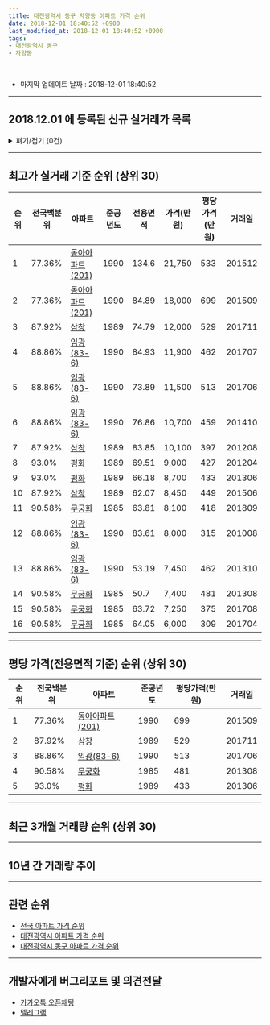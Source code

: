 ```yaml
---
title: 대전광역시 동구 자양동 아파트 가격 순위
date: 2018-12-01 18:40:52 +0900
last_modified_at: 2018-12-01 18:40:52 +0900
tags:
- 대전광역시 동구
- 자양동

---
```


* 마지막 업데이트 날짜 : 2018-12-01 18:40:52

---

## 2018.12.01 에 등록된 신규 실거래가 목록

<details>
<summary>펴기/접기 (0건)</summary>
<div markdown="1">

|아파트|전국백분위|준공년도|전용면적|가격(만원)|평당가격(만원)|거래일|
|---|---|---|---|---|---|---|
|없음|||||||


</div>
</details>

---

## 최고가 실거래 기준 순위 (상위 30)


|순위|전국백분위|아파트|준공년도|전용면적|가격(만원)|평당가격(만원)|거래일|
|---|---|---|---|---|---|---|---|
|1|77.36%|[동아아파트(201)](https://search.naver.com/search.naver?query=%EB%8C%80%EC%A0%84%EA%B4%91%EC%97%AD%EC%8B%9C+%EB%8F%99%EA%B5%AC+%EC%9E%90%EC%96%91%EB%8F%99+%EB%8F%99%EC%95%84%EC%95%84%ED%8C%8C%ED%8A%B8%28201%29)|1990|134.6|21,750|533|201512|
|2|77.36%|[동아아파트(201)](https://search.naver.com/search.naver?query=%EB%8C%80%EC%A0%84%EA%B4%91%EC%97%AD%EC%8B%9C+%EB%8F%99%EA%B5%AC+%EC%9E%90%EC%96%91%EB%8F%99+%EB%8F%99%EC%95%84%EC%95%84%ED%8C%8C%ED%8A%B8%28201%29)|1990|84.89|18,000|699|201509|
|3|87.92%|[삼창](https://search.naver.com/search.naver?query=%EB%8C%80%EC%A0%84%EA%B4%91%EC%97%AD%EC%8B%9C+%EB%8F%99%EA%B5%AC+%EC%9E%90%EC%96%91%EB%8F%99+%EC%82%BC%EC%B0%BD)|1989|74.79|12,000|529|201711|
|4|88.86%|[임광(83-6)](https://search.naver.com/search.naver?query=%EB%8C%80%EC%A0%84%EA%B4%91%EC%97%AD%EC%8B%9C+%EB%8F%99%EA%B5%AC+%EC%9E%90%EC%96%91%EB%8F%99+%EC%9E%84%EA%B4%91%2883-6%29)|1990|84.93|11,900|462|201707|
|5|88.86%|[임광(83-6)](https://search.naver.com/search.naver?query=%EB%8C%80%EC%A0%84%EA%B4%91%EC%97%AD%EC%8B%9C+%EB%8F%99%EA%B5%AC+%EC%9E%90%EC%96%91%EB%8F%99+%EC%9E%84%EA%B4%91%2883-6%29)|1990|73.89|11,500|513|201706|
|6|88.86%|[임광(83-6)](https://search.naver.com/search.naver?query=%EB%8C%80%EC%A0%84%EA%B4%91%EC%97%AD%EC%8B%9C+%EB%8F%99%EA%B5%AC+%EC%9E%90%EC%96%91%EB%8F%99+%EC%9E%84%EA%B4%91%2883-6%29)|1990|76.86|10,700|459|201410|
|7|87.92%|[삼창](https://search.naver.com/search.naver?query=%EB%8C%80%EC%A0%84%EA%B4%91%EC%97%AD%EC%8B%9C+%EB%8F%99%EA%B5%AC+%EC%9E%90%EC%96%91%EB%8F%99+%EC%82%BC%EC%B0%BD)|1989|83.85|10,100|397|201208|
|8|93.0%|[평화](https://search.naver.com/search.naver?query=%EB%8C%80%EC%A0%84%EA%B4%91%EC%97%AD%EC%8B%9C+%EB%8F%99%EA%B5%AC+%EC%9E%90%EC%96%91%EB%8F%99+%ED%8F%89%ED%99%94)|1989|69.51|9,000|427|201204|
|9|93.0%|[평화](https://search.naver.com/search.naver?query=%EB%8C%80%EC%A0%84%EA%B4%91%EC%97%AD%EC%8B%9C+%EB%8F%99%EA%B5%AC+%EC%9E%90%EC%96%91%EB%8F%99+%ED%8F%89%ED%99%94)|1989|66.18|8,700|433|201306|
|10|87.92%|[삼창](https://search.naver.com/search.naver?query=%EB%8C%80%EC%A0%84%EA%B4%91%EC%97%AD%EC%8B%9C+%EB%8F%99%EA%B5%AC+%EC%9E%90%EC%96%91%EB%8F%99+%EC%82%BC%EC%B0%BD)|1989|62.07|8,450|449|201506|
|11|90.58%|[무궁화](https://search.naver.com/search.naver?query=%EB%8C%80%EC%A0%84%EA%B4%91%EC%97%AD%EC%8B%9C+%EB%8F%99%EA%B5%AC+%EC%9E%90%EC%96%91%EB%8F%99+%EB%AC%B4%EA%B6%81%ED%99%94)|1985|63.81|8,100|418|201809|
|12|88.86%|[임광(83-6)](https://search.naver.com/search.naver?query=%EB%8C%80%EC%A0%84%EA%B4%91%EC%97%AD%EC%8B%9C+%EB%8F%99%EA%B5%AC+%EC%9E%90%EC%96%91%EB%8F%99+%EC%9E%84%EA%B4%91%2883-6%29)|1990|83.61|8,000|315|201008|
|13|88.86%|[임광(83-6)](https://search.naver.com/search.naver?query=%EB%8C%80%EC%A0%84%EA%B4%91%EC%97%AD%EC%8B%9C+%EB%8F%99%EA%B5%AC+%EC%9E%90%EC%96%91%EB%8F%99+%EC%9E%84%EA%B4%91%2883-6%29)|1990|53.19|7,450|462|201310|
|14|90.58%|[무궁화](https://search.naver.com/search.naver?query=%EB%8C%80%EC%A0%84%EA%B4%91%EC%97%AD%EC%8B%9C+%EB%8F%99%EA%B5%AC+%EC%9E%90%EC%96%91%EB%8F%99+%EB%AC%B4%EA%B6%81%ED%99%94)|1985|50.7|7,400|481|201308|
|15|90.58%|[무궁화](https://search.naver.com/search.naver?query=%EB%8C%80%EC%A0%84%EA%B4%91%EC%97%AD%EC%8B%9C+%EB%8F%99%EA%B5%AC+%EC%9E%90%EC%96%91%EB%8F%99+%EB%AC%B4%EA%B6%81%ED%99%94)|1985|63.72|7,250|375|201708|
|16|90.58%|[무궁화](https://search.naver.com/search.naver?query=%EB%8C%80%EC%A0%84%EA%B4%91%EC%97%AD%EC%8B%9C+%EB%8F%99%EA%B5%AC+%EC%9E%90%EC%96%91%EB%8F%99+%EB%AC%B4%EA%B6%81%ED%99%94)|1985|64.05|6,000|309|201704|


---

## 평당 가격(전용면적 기준) 순위 (상위 30)


|순위|전국백분위|아파트|준공년도|평당가격(만원)|거래일|
|---|---|---|---|---|---|
|1|77.36%|[동아아파트(201)](https://search.naver.com/search.naver?query=%EB%8C%80%EC%A0%84%EA%B4%91%EC%97%AD%EC%8B%9C+%EB%8F%99%EA%B5%AC+%EC%9E%90%EC%96%91%EB%8F%99+%EB%8F%99%EC%95%84%EC%95%84%ED%8C%8C%ED%8A%B8%28201%29)|1990|699|201509|
|2|87.92%|[삼창](https://search.naver.com/search.naver?query=%EB%8C%80%EC%A0%84%EA%B4%91%EC%97%AD%EC%8B%9C+%EB%8F%99%EA%B5%AC+%EC%9E%90%EC%96%91%EB%8F%99+%EC%82%BC%EC%B0%BD)|1989|529|201711|
|3|88.86%|[임광(83-6)](https://search.naver.com/search.naver?query=%EB%8C%80%EC%A0%84%EA%B4%91%EC%97%AD%EC%8B%9C+%EB%8F%99%EA%B5%AC+%EC%9E%90%EC%96%91%EB%8F%99+%EC%9E%84%EA%B4%91%2883-6%29)|1990|513|201706|
|4|90.58%|[무궁화](https://search.naver.com/search.naver?query=%EB%8C%80%EC%A0%84%EA%B4%91%EC%97%AD%EC%8B%9C+%EB%8F%99%EA%B5%AC+%EC%9E%90%EC%96%91%EB%8F%99+%EB%AC%B4%EA%B6%81%ED%99%94)|1985|481|201308|
|5|93.0%|[평화](https://search.naver.com/search.naver?query=%EB%8C%80%EC%A0%84%EA%B4%91%EC%97%AD%EC%8B%9C+%EB%8F%99%EA%B5%AC+%EC%9E%90%EC%96%91%EB%8F%99+%ED%8F%89%ED%99%94)|1989|433|201306|


---

## 최근 3개월 거래량 순위 (상위 30)


<div style="width:100%;">
    <canvas id="deal_count_ranking" height="250"></canvas>
</div>


<script>
new Chart(document.getElementById("deal_count_ranking"), {
    type: 'horizontalBar',
    data: {
        labels: ['동아아파트(201)', '무궁화'],
        datasets: [{
            label: '실거래 수',
            data: [1, 1],
            borderColor: "rgba(255, 0, 128, 1)",
            backgroundColor: "rgba(255, 0, 128, 0.5)",
            fill: false,
        }]
    },
    options: {
        responsive: true,
        title: {
            display: true,
            text: '최근 3개월 거래량 순위'
        },
        tooltips: {
            mode: 'index',
            intersect: false,
            callbacks: {
                title: function(tooltipItems, data) {
                    return "실거래 수:";
                },
                label: function(tooltipItem, data) {
                    return data.labels[tooltipItem.index] + ": " + tooltipItem.xLabel;
                }
            }
        },
        hover: {
            mode: 'nearest',
            intersect: true
        },
        scales: {
            xAxes: [{
                display: true,
                scaleLabel: {
                    display: true,
                    labelString: '실거래 수'
                },
                ticks: {
                    suggestedMin: 0,
                }
            }],
            yAxes: [{
                display: true,
                ticks: {
                    autoSkip: false,
                    callback: function(value, index, values) {
                        if (value.length > 15)
                            return value.substr(0, 13) + "...";
                        else
                            return value;
                    }
                },
                scaleLabel: {
                    display: false,
                }
            }]
        }
    }
});

</script>


---

## 10년 간 거래량 추이


<div style="width:100%;">
    <canvas id="deal_progress" height="250"></canvas>
</div>

<script>
new Chart(document.getElementById("deal_progress"), {
    type: 'line',
    data: {
        labels: ['200812','200901','200902','200903','200904','200905','200906','200907','200908','200909','200910','200911','200912','201001','201002','201003','201004','201005','201006','201007','201008','201009','201010','201011','201012','201101','201102','201103','201104','201105','201106','201107','201108','201109','201110','201111','201112','201201','201202','201203','201204','201205','201206','201207','201208','201209','201210','201211','201212','201301','201302','201303','201304','201305','201306','201307','201308','201309','201310','201311','201312','201401','201402','201403','201404','201405','201406','201407','201408','201409','201410','201411','201412','201501','201502','201503','201504','201505','201506','201507','201508','201509','201510','201511','201512','201601','201602','201603','201604','201605','201606','201607','201608','201609','201610','201611','201612','201701','201702','201703','201704','201705','201706','201707','201708','201709','201710','201711','201712','201801','201802','201803','201804','201805','201806','201807','201808','201809','201810','201811','201812'],
        datasets: [{
            label: '실거래 수',
            pointRadius: 1,
            data: [3, 1, 4, 10, 4, 2, 2, 10, 6, 10, 4, 9, 2, 7, 6, 9, 7, 3, 2, 2, 7, 3, 8, 12, 5, 5, 2, 4, 3, 2, 5, 11, 5, 5, 0, 2, 2, 1, 1, 1, 3, 5, 2, 3, 3, 1, 4, 4, 2, 2, 2, 3, 5, 3, 6, 5, 3, 4, 6, 6, 1, 2, 0, 5, 5, 3, 9, 8, 3, 4, 3, 6, 2, 4, 2, 6, 6, 3, 3, 0, 5, 4, 4, 1, 3, 4, 4, 1, 2, 1, 2, 2, 4, 1, 8, 6, 4, 2, 3, 6, 4, 3, 8, 2, 8, 1, 2, 2, 2, 3, 4, 5, 4, 3, 1, 1, 5, 6, 0, 2, 0],
            borderColor: "rgba(255, 201, 14, 1)",
            backgroundColor: "rgba(255, 201, 14, 0.5)",
            fill: true,
        }]
    },
    options: {
        responsive: true,
        title: {
            display: true,
            text: '10년간 거래량 추이'
        },
        tooltips: {
            mode: 'index',
            intersect: false,
        },
        hover: {
            mode: 'nearest',
            intersect: true
        },
        scales: {
            xAxes: [{
                display: true,
                scaleLabel: {
                    display: true,
                    labelString: '년/월'
                }
            }],
            yAxes: [{
                display: true,
                ticks: {
                    suggestedMin: 0,
                },
                scaleLabel: {
                    display: true,
                    labelString: '실거래 수'
                }
            }]
        }
    }
});

</script>


---

## 관련 순위

- [전국 아파트 가격 순위](https://inasie.github.io/apt-ranking/전국)
- [대전광역시 아파트 가격 순위](https://inasie.github.io/apt-ranking/대전광역시)
- [대전광역시 동구 아파트 가격 순위](https://inasie.github.io/apt-ranking/대전광역시-동구)


---

## 개발자에게 버그리포트 및 의견전달

- [카카오톡 오픈채팅](https://open.kakao.com/o/gLJUAP4)
- [텔레그램](https://t.me/inasie)

